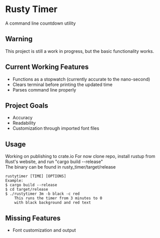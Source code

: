 # Rusty Timer 
A command line countdown utility 
## Warning 
This project is still a work in progress, but the basic functionality works. 

## Current Working Features 
* Functions as a stopwatch (currently accurate to the nano-second) 
* Clears terminal before printing the updated time 
* Parses command line properly

## Project Goals 
* Accuracy 
* Readability 
* Customization through imported font files

## Usage 
Working on publishing to crate.io
For now clone repo, install rustup from Rust's website, and run "cargo build --release"  
The binary can be found in rusty_timer/target/release
```
rustytimer [TIME] [OPTIONS]
Example: 
$ cargo build --release 
$ cd target/release
$ ./rustytimer 3m -b black -c red
    This runs the timer from 3 minutes to 0  
    with black background and red text
```

## Missing Features
* Font customization and output 